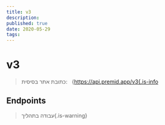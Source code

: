 ```yaml
---
title: v3
description:
published: true
date: 2020-05-29
tags:
---
```


# v3

> כתובת אתר בסיסית:   {https://api.premid.app/v3{.is-info


## Endpoints
> עבודה בתהליך{.is-warning}